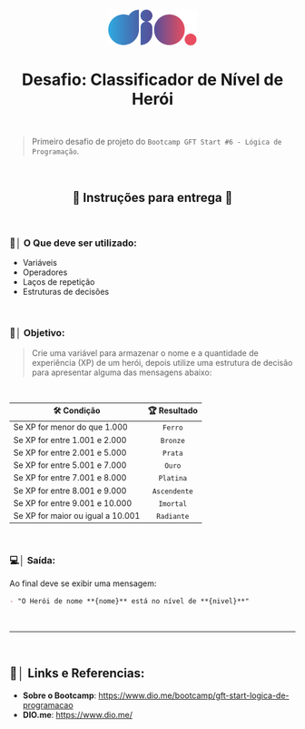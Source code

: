 <br>

<p align="center"><img src="./Imagens/Logo-Digital-Innovation-One.svg" width="156px" alt="Logo Dio.me"></p>

<h1 align="center">Desafio: Classificador de Nível de Herói</h1>

<br>

> Primeiro desafio de projeto do `Bootcamp GFT Start #6 - Lógica de Programação`.

<br>

<h2 align="center">📝 Instruções para entrega 📝</h2>

<br>

### 📝│ O Que deve ser utilizado:

- Variáveis
- Operadores
- Laços de repetição
- Estruturas de decisões

<br>

### 🎯│ Objetivo:

> Crie uma variável para armazenar o nome e a quantidade de experiência (XP) de um herói, depois utilize uma estrutura de decisão para apresentar alguma das mensagens abaixo:

<br>

<p align="center">

| 🛠 Condição                       | 🏆 Resultado |
| --------------------------------- |:------------:|
| Se XP for menor do que 1.000      | `Ferro`      |
| Se XP for entre 1.001 e 2.000     | `Bronze`     |
| Se XP for entre 2.001 e 5.000     | `Prata`      |
| Se XP for entre 5.001 e 7.000     | `Ouro`       |
| Se XP for entre 7.001 e 8.000     | `Platina`    |
| Se XP for entre 8.001 e 9.000     | `Ascendente` |
| Se XP for entre 9.001 e 10.000    | `Imortal`    |
| Se XP for maior ou igual a 10.001 | `Radiante`   |

</p>

<br>

### 💻│ Saída:

Ao final deve se exibir uma mensagem:

```md
- "O Herói de nome **{nome}** está no nível de **{nivel}**"
```

<br><hr><br>

## 🔗│ Links e Referencias:

- **Sobre o Bootcamp**: https://www.dio.me/bootcamp/gft-start-logica-de-programacao
- **DIO.me**: https://www.dio.me/